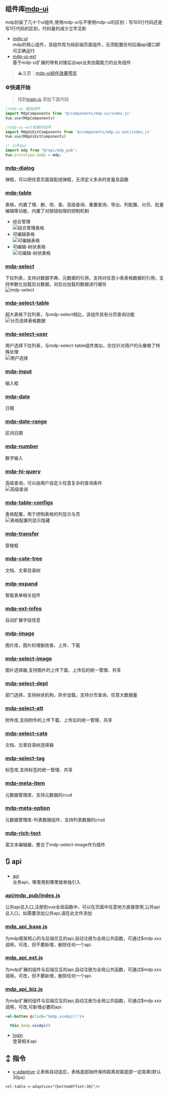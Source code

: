 
## 组件库[mdp-ui](/src/components/mdp-ui)  
mdp封装了几十个ui组件,使用mdp-ui与不使用mdp-ui的区别：写100行代码还是写1行代码的区别，代码量的减少立竿见影
- [mdp-ui](/src/components/mdp-ui)  
mdp的核心组件，该组件库为纯前端页面组件，无须配置任何后端api接口即可正确运行
- [mdp-ui-ext](/src/components/mdp-ui-ext)  
基于mdp-ui扩展的带有对接后台api业务加载能力的业务组件
>⚠️注意：[mdp-ui组件效果预览](https://maimengcloud.com/sys/m1/#/mdp/lcode/index)

### ⚙快速开始
>找到[main.js](/src/main.js) 添加下面代码
```js
//mdp-ui 基础组件
import MdpComponents from '@/components/mdp-ui/index.js'
Vue.use(MdpComponents)

//mdp-ui-ext拓展的组件
import MdpUiExtComponents from '@/components/mdp-ui-ext/index.js'
Vue.use(MdpUiExtComponents) 

// 公共api
import mdp from "@/api/mdp_pub"; 
Vue.prototype.$mdp = mdp;

```

### [mdp-dialog](/src/components/mdp-ui/mdp-dialog)  
弹框，可以把任意页面装配成弹框，无须定义多余的变量及函数  

### [mdp-table](/src/components/mdp-ui/mdp-table)  
表格，内置了增、删、改、查、高级查询、重置查询、导出、列配置、分页、批量编辑等功能、内置了对按钮权限的控制机制  
- 综合管理  
![综合管理表格](/docs/images/ui-components/table-mng.jpg)  
- 可编辑表格    
![可编辑表格](/docs/images/ui-components/edit-table.jpg)  
- 可编辑-树状表格    
![可编辑-树状表格](/docs/images/ui-components/left-right-tree-table.jpg)  

### [mdp-select](/src/components/mdp-ui/mdp-select)  
下拉列表，支持对数据字典、元数据的引用，支持对任意小表表格数据的引用，支持参数化加载后台数据，对后台加载的数据进行缓存   
![mdp-select](/docs/images/ui-components/select-origin.jpg)  

### [mdp-select-table](/src/components/mdp-ui/mdp-select-table)  
超大表格下拉列表，与mdp-select相比，该组件具有分页查询功能   
![分页选择表格数据](/docs/images/ui-components/big-table-select.jpg)  

### [mdp-select-user](/src/components/mdp-ui-ext/mdp-select-user)  
用户选择下拉列表，与mdp-select-table组件类似，仅仅针对用户的头像做了特殊处理  
![用户选择](/docs/images/ui-components/select-user.jpg)  

### [mdp-input](/src/components/mdp-ui/mdp-input)  
输入框

### [mdp-date](/src/components/mdp-ui/mdp-date)  
日期

### [mdp-date-range](/src/components/mdp-ui/mdp-date-range)  
区间日期

### [mdp-number](/src/components/mdp-ui/mdp-number)  
数字输入

### [mdp-hi-query](/src/components/mdp-ui/mdp-hi-query)  
高级查询，可以由用户自定义任意复杂的查询条件  
![高级查询](/docs/images/ui-components/hi-query.jpg)  

### [mdp-table-configs](/src/components/mdp-ui/mdp-table-configs)  
表格配置，用于控制表格的列显示与否  
![表格配置列显示隐藏](/docs/images/ui-components/table-column-configs.jpg)  

### [mdp-transfer](/src/components/mdp-ui/mdp-transfer)  
穿梭框

### [mdp-cate-tree](/src/components/mdp-ui-ext/mdp-cate-tree)  
文档、文章目录树

### [mdp-expand](/src/components/mdp-ui-ext/mdp-expand)  
智能表单相关组件

### [mdp-ext-infos](/src/components/mdp-ui-ext/mdp-ext-infos)  
自动扩展字段信息


### [mdp-image](/src/components/mdp-ui-ext/mdp-image)  
图片库，图片的增删改查、上传、下载

### [mdp-select-image](/src/components/mdp-ui-ext/mdp-select-image)  
图片选择器,支持图片的上传下载、上传后的统一管理、共享

### [mdp-select-dept](/src/components/mdp-ui-ext/mdp-select-dept)  
部门选择，支持树状机构，异步加载，支持分页查询，任意大数据量

### [mdp-select-att](/src/components/mdp-ui-ext/mdp-select-att)  
附件库,支持附件的上传下载、上传后的统一管理、共享

### [mdp-select-cate](/src/components/mdp-ui-ext/mdp-select-cate)  
文档、文章目录树选择器

### [mdp-select-tag](/src/components/mdp-ui-ext/mdp-select-tag)  
标签库,支持标签的统一管理、共享


### [mdp-meta-item](/src/components/mdp-ui-ext/[mdp-meta-item)  
元数据管理库、支持元数据的crud

### [mdp-meta-option](/src/components/mdp-ui-ext/mdp-meta-option)  
元数据管理库-列表数据组件、支持列表数据的crud

### [mdp-rich-text](/src/components/mdp-ui-ext/mdp-rich-text)  
富文本编辑器，整合了mdp-select-image作为插件

## 🔃 api
- [api](/src/api/)  
业务api，哪里用到哪里就单独引入
### [api/mdp_pub/index.js](/src/api/mdp_pub/index.js)  
公共api总入口,注册到vue全局函数中，可以在页面中任意地方直接使用,公共api总入口，如需要添加公共api,请在此文件添加  
### [mdp_api_base.js](/src/api/mdp_pub/mdp_api_base.js)  
为mdp框架核心的与后端交互的api,自动注册为全局公共函数，可通过$mdp.xxx调用，可改，但不要新增，删除任何一个api.
### [mdp_api_ext.js](/src/api/mdp_pub/mdp_api_ext.js)  
为mdp扩展的组件与后端交互的api,自动注册为全局公共函数，可通过$mdp.xxx调用，可改，但不要新增，删除任何一个api.
### [mdp_api_biz.js](/src/api/mdp_pub/mdp_api_biz.js)  
为mdp扩展的组件与后端交互的api,自动注册为全局公共函数，可通过$mdp.xxx调用，可改,可新增必要的api.

```html
<el-button @click="$mdp.xxxApi()"/>
```
```js
  this.$mdp.xxxApi()
```
- [login](/src/api/login.js)  
登录相关api 

## ↕️ 指令
- [v-adaptive](./directive/el-table/index.js) 
让表格自动适应，表格底部始终保持距离视窗底部一定距离(默认 30px)
```
<el-table v-adaptive="{bottomOffset:30}"/>
```
